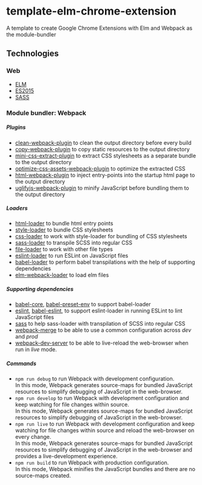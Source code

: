 # template-elm-chrome-extension

A template to create Google Chrome Extensions with Elm and Webpack as the module-bundler

## Technologies

### Web

- [ELM](https://elm-lang.org/)
- [ES2015](http://es6-features.org/)
- [SASS](https://sass-lang.com/documentation/syntax)

### Module bundler: Webpack

##### Plugins

- [clean-webpack-plugin](https://www.npmjs.com/package/clean-webpack-plugin) to clean the output directory before every build
- [copy-webpack-plugin](https://www.npmjs.com/package/copy-webpack-plugin) to copy static resources to the output directory
- [mini-css-extract-plugin](https://www.npmjs.com/package/mini-css-extract-plugin) to extract CSS stylesheets as a separate bundle to the output directory
- [optimize-css-assets-webpack-plugin](https://www.npmjs.com/package/extract-text-webpack-plugin) to optimize the extracted CSS
- [html-webpack-plugin](https://www.npmjs.com/package/html-webpack-plugin) to inject entry-points into the startup html page to the output directory
- [uglifyjs-webpack-plugin](https://www.npmjs.com/package/uglifyjs-webpack-plugin) to minify JavaScript before bundling them to the output directory

##### Loaders

- [html-loader](https://www.npmjs.com/package/html-loader) to bundle html entry points
- [style-loader](https://www.npmjs.com/package/style-loader) to bundle CSS stylesheets
- [css-loader](https://www.npmjs.com/package/css-loader) to work with style-loader for bundling of CSS stylesheets
- [sass-loader](https://www.npmjs.com/package/sass-loader) to transpile SCSS into regular CSS
- [file-loader](https://www.npmjs.com/package/file-loader) to work with other file types
- [eslint-loader](https://www.npmjs.com/package/eslint-loader) to run ESLint on JavaScript files
- [babel-loader](https://www.npmjs.com/package/babel-loader) to perform babel transpilations with the help of supporting dependencies
- [elm-webpack-loader](https://www.npmjs.com/package/elm-webpack-loader) to load elm files

##### Supporting dependencies

- [babel-core](https://www.npmjs.com/package/babel-core), [babel-preset-env](https://www.npmjs.com/package/babel-preset-env) to support babel-loader
- [eslint](https://www.npmjs.com/package/eslint), [babel-eslint](https://www.npmjs.com/package/babel-eslint), to support eslint-loader in running ESLint to lint JavaScript files
- [sass](https://www.npmjs.com/package/less) to help sass-loader with transpilation of SCSS into regular CSS
- [webpack-merge](https://www.npmjs.com/package/webpack-merge) to be able to use a common configuration across _dev_ and _prod_
- [webpack-dev-server](https://www.npmjs.com/package/webpack-dev-server) to be able to live-reload the web-browser when run in _live_ mode.

##### Commands

- `npm run debug` to run Webpack with development configuration.  
  In this mode, Webpack generates source-maps for bundled JavaScript resources to simplify debugging of JavaScript in the web-browser.
- `npm run develop` to run Webpack with development configuration and keep watching for file changes within source.  
  In this mode, Webpack generates source-maps for bundled JavaScript resources to simplify debugging of JavaScript in the web-browser.
- `npm run live` to run Webpack with development configuration and keep watching for file changes within source and reload the web-browser on every change.  
  In this mode, Webpack generates source-maps for bundled JavaScript resources to simplify debugging of JavaScript in the web-browser and provides a live-development experience.
- `npm run build` to run Webpack with production configuration.  
  In this mode, Webpack minifies the JavaScript bundles and there are no source-maps created.
